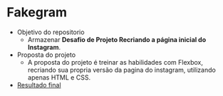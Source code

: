 # Fakegram
 * Objetivo do repositorio
    * Armazenar **Desafio de Projeto Recriando a página inicial do Instagram**.
 * Proposta do projeto
    * A proposta do projeto é treinar as habilidades com Flexbox, recriando sua propria versão da pagina do instagram, utilizando apenas HTML e CSS.
* [Resultado final](https://rodriwho.github.io/fakegram/)
